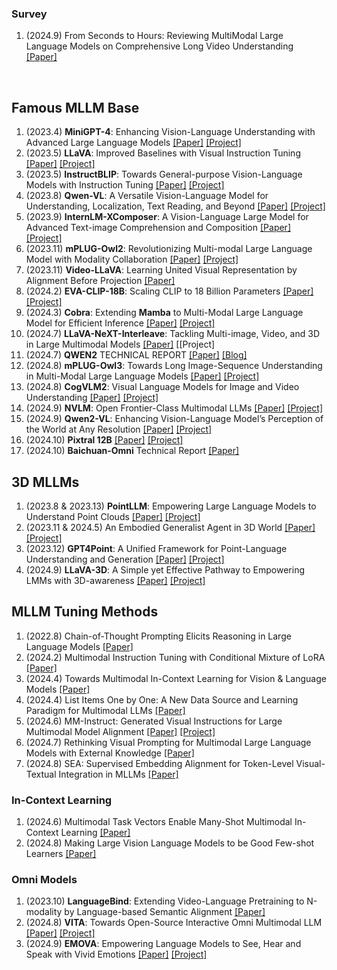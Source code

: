 ### Survey

1. (2024.9) From Seconds to Hours: Reviewing MultiModal Large Language Models on Comprehensive Long Video Understanding [[Paper]](https://arxiv.org/pdf/2409.18938)

​	

## Famous MLLM Base



1. (2023.4) **MiniGPT-4**: Enhancing Vision-Language Understanding with Advanced Large Language Models [[Paper]](https://arxiv.org/abs/2304.10592) [[Project]](https://minigpt-4.github.io/)
2. (2023.5) **LLaVA**: Improved Baselines with Visual Instruction Tuning [[Paper]](https://arxiv.org/abs/2310.03744) [[Project]](https://github.com/haotian-liu/LLaVA)
3. (2023.5) **InstructBLIP**: Towards General-purpose Vision-Language Models with Instruction Tuning [[Paper]](https://arxiv.org/abs/2305.06500) [[Project]](https://github.com/salesforce/LAVIS/tree/main/projects/instructblip)
4. (2023.8) **Qwen-VL**: A Versatile Vision-Language Model for Understanding, Localization, Text Reading, and Beyond [[Paper]](https://arxiv.org/abs/2308.12966) [[Project]](https://github.com/QwenLM/Qwen-VL)
5. (2023.9) **InternLM-XComposer**: A Vision-Language Large Model for Advanced Text-image Comprehension and Composition [[Paper]](https://arxiv.org/abs/2309.15112) [[Project]](https://github.com/InternLM/InternLM-XComposer)
6. (2023.11) **mPLUG-Owl2**: Revolutionizing Multi-modal Large Language Model with Modality Collaboration [[Paper]](https://arxiv.org/abs/2311.04257) [[Project]](https://github.com/X-PLUG/mPLUG-Owl/tree/main/mPLUG-Owl2)
7. (2023.11) **Video-LLaVA**: Learning United Visual Representation by Alignment Before Projection [[Paper]](https://arxiv.org/abs/2311.10122) 
8. (2024.2) **EVA-CLIP-18B**: Scaling CLIP to 18 Billion Parameters [[Paper]](https://arxiv.org/abs/2402.04252) [[Project]](https://github.com/baaivision/EVA/tree/master/EVA-CLIP-18B)
9. (2024.3) **Cobra**: Extending **Mamba** to Multi-Modal Large Language Model for Efficient Inference [[Paper]](https://arxiv.org/pdf/2403.14520) [[Project]](https://sites.google.com/view/cobravlm)
10. (2024.7) **LLaVA-NeXT-Interleave**: Tackling Multi-image, Video, and 3D in Large Multimodal Models [[Paper]](https://arxiv.org/abs/2407.07895) [[Project]
11. (2024.7) **QWEN2** TECHNICAL REPORT [[Paper]](https://arxiv.org/pdf/2407.10671) [[Blog]](https://qwenlm.github.io/zh/blog/qwen2/)
12. (2024.8) **mPLUG-Owl3**: Towards Long Image-Sequence Understanding in Multi-Modal Large Language Models [[Paper]](https://arxiv.org/abs/2408.04840) [[Project]](https://github.com/X-PLUG/mPLUG-Owl)
13. (2024.8) **CogVLM2**: Visual Language Models for Image and Video Understanding [[Paper]](https://arxiv.org/pdf/2408.16500) [[Project]](https://github.com/THUDM/CogVLM2)
14. (2024.9) **NVLM**: Open Frontier-Class Multimodal LLMs [[Paper]](https://arxiv.org/pdf/2409.11402) [[Project]](https://nvlm-project.github.io/)
15. (2024.9) **Qwen2-VL**: Enhancing Vision-Language Model’s Perception of the World at Any Resolution [[Paper]](https://arxiv.org/pdf/2409.12191) [[Project]](https://github.com/QwenLM/Qwen2-VL)
16. (2024.10) **Pixtral 12B** [[Paper]](https://arxiv.org/pdf/2410.07073) [[Project]](https://mistral.ai/news/pixtral-12b/)
17. (2024.10) **Baichuan-Omni** Technical Report [[Paper]](https://arxiv.org/pdf/2410.08565)



## 3D MLLMs

1. (2023.8 & 2023.13) **PointLLM**: Empowering Large Language Models to Understand Point Clouds [[Paper]](https://arxiv.org/abs/2308.16911) [[Project]](https://github.com/OpenRobotLab/PointLLM)
2. (2023.11 & 2024.5) An Embodied Generalist Agent in 3D World [[Paper]](https://arxiv.org/abs/2311.12871) [[Project]](https://embodied-generalist.github.io/)
3. (2023.12) **GPT4Point**: A Unified Framework for Point-Language Understanding and Generation [[Paper]](https://arxiv.org/abs/2312.02980) [[Project]](https://gpt4point.github.io)
4. (2024.9) **LLaVA-3D**: A Simple yet Effective Pathway to Empowering LMMs with 3D-awareness [[Paper]](https://arxiv.org/pdf/2409.18125) [[Project]](https://zcmax.github.io/projects/LLaVA-3D/)



## MLLM Tuning Methods

1. (2022.8) Chain-of-Thought Prompting Elicits Reasoning in Large Language Models [[Paper]](https://arxiv.org/abs/2201.11903)
2. (2024.2) Multimodal Instruction Tuning with Conditional Mixture of LoRA [[Paper]](https://arxiv.org/abs/2402.15896)
3. (2024.4) Towards Multimodal In-Context Learning for Vision & Language Models [[Paper]](https://arxiv.org/abs/2403.12736)
4. (2024.4) List Items One by One: A New Data Source and Learning Paradigm for Multimodal LLMs [[Paper]](https://arxiv.org/abs/2404.16375)
5. (2024.6) MM-Instruct: Generated Visual Instructions for Large Multimodal Model Alignment [[Paper]](https://arxiv.org/abs/2406.19736) [[Project]](https://github.com/jihaonew/MM-Instruct)
6. (2024.7) Rethinking Visual Prompting for Multimodal Large Language Models with External Knowledge [[Paper]](https://arxiv.org/pdf/2407.04681)
7. (2024.8) SEA: Supervised Embedding Alignment for Token-Level Visual-Textual Integration in MLLMs [[Paper]](https://arxiv.org/pdf/2408.11813)





### In-Context Learning

1. (2024.6) Multimodal Task Vectors Enable Many-Shot Multimodal In-Context Learning [[Paper]](https://arxiv.org/abs/2406.15334) 
1. (2024.8) Making Large Vision Language Models to be Good Few-shot Learners [[Paper]](https://arxiv.org/pdf/2408.11297)



### Omni Models

1. (2023.10) **LanguageBind**: Extending Video-Language Pretraining to N-modality by Language-based Semantic Alignment [[Paper]](https://arxiv.org/abs/2310.01852)
1. (2024.8) **VITA**: Towards Open-Source Interactive Omni Multimodal LLM [[Paper]](https://arxiv.org/pdf/2408.05211) [[Project]](https://vita-home.github.io/)
1. (2024.9) **EMOVA**: Empowering Language Models to See, Hear and Speak with Vivid Emotions [[Paper]](https://arxiv.org/pdf/2409.18042) [[Project]](https://emova-ollm.github.io/)

